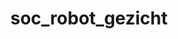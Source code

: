 ---
layout: my_redirect
title: soc_robot_gezicht
permalink: /aiopschool/socialerobot/gezicht
redirect_url: "https://teachinglondoncomputing.org/resources/inspiring-unplugged-classroom-activities/the-create-a-face-activity/"
---